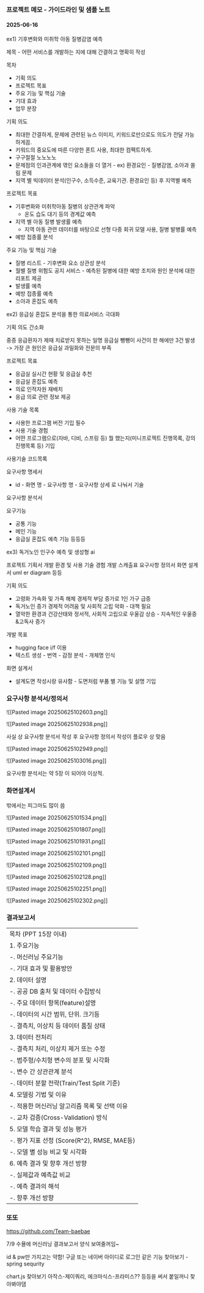 ### 프로젝트 메모 - 가이드라인 및 샘플 노트

#### 2025-06-16

ex1) 기후변화와 미취학 아동 질병감염 예측

제목 - 어떤 서비스를 개발하는 지에 대해 간결하고 명확히 작성

목차
- 기획 의도
- 프로젝트 목표
- 주요 기능 및 핵심 기술
- 기대 효과
- 업무 분장

기획 의도
- 최대한 간결하게, 문제에 관련된 뉴스 이미지, 키워드로만으로도 의도가 전달 가능하게끔.
- 키워드의 중요도에 따른 다양한 폰트 사용, 최대한 컴펙트하게.
- 구구절절 노노노노
- 문제점의 인과관계에 엮인 요소들을 더 열거 - ex) 환경요인 - 질병감염, 소아과 쏠림 문제
- 지역 별 빅데이터 분석(인구수, 소득수준, 교육기관. 환경요인 등) 후 지역별 예측

프로젝트 목표
- 기후변화와 미취학아동 질병의 상관관계 파악
	- 온도 습도 대기 등의 경계값 예측
- 지역 별 아동 질병 발생률 예측
	- 지역 아동 관련 데이터를 바탕으로 선형 다중 회귀 모델 사용, 질병 발병률 예측
- 예방 접종률 분석

주요 기능 및 핵심 기술
- 질병 리스트 - 기후변화 요소 상관성 분석
- 월별 질병 위험도 공지 서비스 - 예측된 질병에 대한 예방 조치와 원인 분석에 대한 리포트 제공
- 발생률 예측
- 예방 접종률 예측
- 소아과 혼잡도 예측



ex2) 응급실 혼잡도 분석을 통한 의료서비스 극대화

기획 의도 간소화

중증 응급환자가 제때 치료받지 못하는 일명 응급실 뺑뺑이 사건이 한 해에만 3건 발생
-> 가장 큰 원인은 응급실 과밀화와 전문의 부족

프로젝트 목표
- 응급실 실시간 현황 및 응급실 추천
- 응급실 혼잡도 예측
- 의료 인적자원 재배치
- 응급 의료 관련 정보 제공

사용 기술 목록
- 사용한 프로그램 버전 기입 필수
- 사용 기술 경험
- 어떤 프로그램으로(자바, 디비, 스프링 등) 뭘 했는지(미니프로젝트 진행목록, 강의진행목록 등) 기입

사용기술 코드목록

요구사항 명세서
- id - 화면 명 - 요구사항 명 - 요구사항 상세 로 나눠서 기술

요구사항 분석서

요구기능
- 공통 기능
- 메인 기능
- 응급실 혼잡도 예측 기능 등등등

ex3) 독거노인 인구수 예측 및 생성형 ai

프로젝트 기획서
개발 환경 및 사용 기술 경험
개발 스캐출표
요구사항 정의서
화면 설계서
uml 
er diagram 등등

기획 의도
- 고령화 가속화 및 가족 해체 경제적 부담 증가로 1인 가구 급증
- 독거노인 증가 경제적 어려움 및 사회적 고립 악화 - 대책 필요
- 열악한 환경과 건강산태와 정서적, 사회적 고립으로 우울감 상승 - 지속적인 우울증&고독사 증가

개발 목표
- hugging face i/f 이용
- 텍스트 생성 - 번역 - 감정 분석 - 개체명 인식

화면 설계서
- 설계도면 작성시랑 유사함 - 도면처럼 부품 별 기능 및 설명 기입





### 요구사항 분석서/정의서

![[Pasted image 20250625102603.png]]

![[Pasted image 20250625102938.png]]

사실 상 요구사항 분석서 작성 후 요구사항 정의서 작성이 플로우 상 맞음

![[Pasted image 20250625102949.png]]

![[Pasted image 20250625103016.png]]

요구사항 분석서는 약 5장 이 되어야 이상적.
### 화면설계서

밖에서는 피그마도 많이 씀

![[Pasted image 20250625101534.png]]

![[Pasted image 20250625101807.png]]

![[Pasted image 20250625101931.png]]

![[Pasted image 20250625102101.png]]

![[Pasted image 20250625102109.png]]

![[Pasted image 20250625102128.png]]

![[Pasted image 20250625102251.png]]

![[Pasted image 20250625102302.png]]




### 결과보고서

|                                      |
| ------------------------------------ |
| 목차 (PPT 15장 이내)                      |
| 1. 주요기능                              |
| -. 머신러닝 주요기능                         |
| -. 기대 효과 및 활용방안                      |
| 2. 데이터 설명                            |
| -. 공공 DB 출처 및 데이터 수집방식               |
| -. 주요 데이터 항목(feature)설명              |
| -. 데이터의 시간 범위, 단위. 크기등               |
| -. 결측치, 이상치 등 데이터 품질 상태              |
| 3. 데이터 전처리                           |
| -. 결측치 처리, 이상치 제거 또는 수정              |
| -. 범주형/수치형 변수의 분포 및 시각화              |
| -. 변수 간 상관관계 분석                      |
| -. 데이터 분할 전략(Train/Test Split 기준)    |
| 4. 모델링 기법 및 이유                       |
| -. 적용한 머신러닝 알고리즘 목록 및 선택 이유          |
| -. 교차 검증(Cross-Validation) 방식        |
| 5. 모델 학습 결과 및 성능 평가                  |
| -. 평가 지표 선정 (Score(R^2), RMSE, MAE등) |
| -. 모델 별 성능 비교 및 시각화                  |
| 6. 예측 결과 및 향후 개선 방향                  |
| -. 실제값과 예측값 비교                       |
| -. 예측 결과의 해석                         |
| -. 향후 개선 방향                          |






### 또또

https://github.com/Team-baebae

7/9 수욜에 머신러닝 결과보고서 양식 보여줄꺼임~

id & pw만 가지고는 약함! 구글 또는 네이버 아이디로 로그인 같은 기능 찾아보기 - spring sequrity

chart.js 찾아보기 아작스-제이쿼리, 에크마식스-프라미스?? 등등을 써서 붙일꺼니 찾아봐야댐



